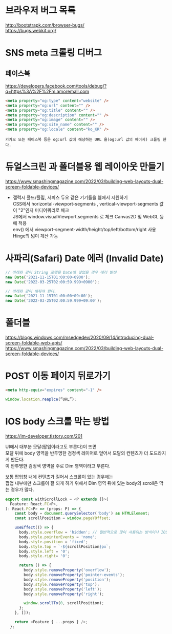 # 브라우저 버그 목록

http://bootstrapk.com/browser-bugs/  
https://bugs.webkit.org/

# SNS meta 크롤링 디버그

## 페이스북

https://developers.facebook.com/tools/debug/?q=https%3A%2F%2Fm.amoremall.com

```html
<meta property="og:type" content="website" />
<meta property="og:url" content="" />
<meta property="og:title" content="" />
<meta property="og:description" content="" />
<meta property="og:image" content="" />
<meta property="og:site_name" content="" />
<meta property="og:locale" content="ko_KR" />
```

`카카오 또는 페이스북 등은 og:url 값에 해당하는 URL 을(og:url 값의 페이지) 크롤링 한다.`

# 듀얼스크린 과 폴더블용 웹 레이아웃 만들기

https://www.smashingmagazine.com/2022/03/building-web-layouts-dual-screen-foldable-devices/

- 갤럭시 폴드/플립, 서피스 듀오 같은 기기들을 웹에서 지원하기  
  CSS에서 horizontal-viewport-segments , vertical-viewport-segments 값이 "2"인지 미디어쿼리로 체크  
  JS에서 window.visualViewport.segments 로 체크 Canvas2D 및 WebGL 등에 적용  
  env() 에서 viewport-segment-width/height/top/left/bottom/right 사용 Hinge의 넓이 계산 가능

# 사파리(Safari) Date 에러 (Invalid Date)

```javascript
// 아래와 같이 String 포맷을 Date에 넣었을 경우 에러 발생
new Date('2021-11-15T01:00:00+0900');
new Date('2022-03-25T02:00:59.999+0900');

// 아래와 같이 해줘야 한다.
new Date('2021-11-15T01:00:00+09:00');
new Date('2022-03-25T02:00:59.999+09:00');
```

# 폴더블

https://blogs.windows.com/msedgedev/2020/09/14/introducing-dual-screen-foldable-web-apis/  
https://www.smashingmagazine.com/2022/03/building-web-layouts-dual-screen-foldable-devices/

# POST 이동 페이지 뒤로가기

```html
<meta http-equiv="expires" content="-1" />
```

```javascript
window.location.reaplce(”URL”);
```

# IOS body 스크롤 막는 방법

https://im-developer.tistory.com/201

UI에서 대부분 모달(팝업이라고도 부른다)이 뜨면  
모달 뒤에 body 영역을 반투명한 검정색 레이어로 덮어서 모달의 컨텐츠가 더 도드라지게 만든다.  
이 반투명한 검정색 영역을 주로 Dim 영역이라고 부른다.

보통 팝업창 내에 컨텐츠가 길어서 스크롤이 있는 경우에는  
팝업 내부에만 스크롤이 잘 되게 하기 위해서 Dim 영역 뒤에 있는 body의 scroll은 막는 경우가 많다.

```javascript
export const withScrollLock = <P extends {}>(
  Feature: React.FC<P>,
): React.FC<P> => (props: P) => {
    const body = document.querySelector('body') as HTMLElement;
    const scrollPosition = window.pageYOffset;

    useEffect(() => {
      body.style.overflow = 'hidden'; // 일반적으로 많이 사용되는 방식이나 IOS에서 해결안됨
      body.style.pointerEvents = 'none';
      body.style.position = 'fixed';
      body.style.top = `-${scrollPosition}px`;
      body.style.left = '0';
      body.style.right= '0';

      return () => {
        body.style.removeProperty('overflow');
        body.style.removeProperty('pointer-events');
        body.style.removeProperty('position');
        body.style.removeProperty('top');
        body.style.removeProperty('left');
        body.style.removeProperty('right');

        window.scrollTo(0, scrollPosition);
      };
    }, []);

    return <Feature { ...props } />;
  };
```

